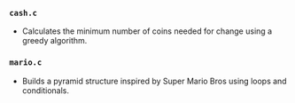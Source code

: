### `cash.c`
* Calculates the minimum number of coins needed for change using a greedy algorithm.

### `mario.c`
* Builds a pyramid structure inspired by Super Mario Bros using loops and conditionals.
